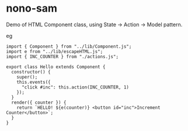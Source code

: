 # nono-sam
Demo of HTML Component class, using State -> Action -> Model pattern.

eg
```
import { Component } from "../lib/Component.js";
import e from "../lib/escapeHTML.js";
import { INC_COUNTER } from "./actions.js";

export class Hello extends Component {
  constructor() {
    super();
    this.events({
      "click #inc": this.action(INC_COUNTER, 1)
    });
  }
  render({ counter }) {
    return `HELLO! ${e(counter)} <button id="inc">Increment Counter</button>`;
  }
}
```
